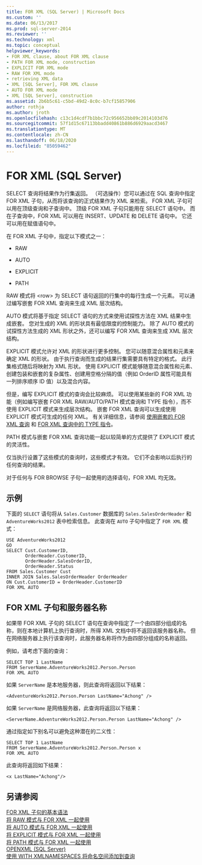 ```yaml
---
title: FOR XML (SQL Server) | Microsoft Docs
ms.custom: ''
ms.date: 06/13/2017
ms.prod: sql-server-2014
ms.reviewer: ''
ms.technology: xml
ms.topic: conceptual
helpviewer_keywords:
- FOR XML clause, about FOR XML clause
- PATH FOR XML mode, construction
- EXPLICIT FOR XML mode
- RAW FOR XML mode
- retrieving XML data
- XML [SQL Server], FOR XML clause
- AUTO FOR XML mode
- XML [SQL Server], construction
ms.assetid: 2b6b5c61-c5bd-49d2-8c0c-b7cf15857906
author: rothja
ms.author: jroth
ms.openlocfilehash: c13c1d4cdf7b1bbc72c956652bb89c2014103d76
ms.sourcegitcommit: 57f1d15c67113bbadd40861b886d6929aacd3467
ms.translationtype: MT
ms.contentlocale: zh-CN
ms.lasthandoff: 06/18/2020
ms.locfileid: "85059462"
---
```

# <a name="for-xml-sql-server"></a>FOR XML (SQL Server)
  SELECT 查询将结果作为行集返回。 （可选操作）您可以通过在 SQL 查询中指定 FOR XML 子句，从而将该查询的正式结果作为 XML 来检索。 FOR XML 子句可以用在顶级查询和子查询中。 顶级 FOR XML 子句只能用在 SELECT 语句中。 而在子查询中，FOR XML 可以用在 INSERT、UPDATE 和 DELETE 语句中。 它还可以用在赋值语句中。  
  
 在 FOR XML 子句中，指定以下模式之一：  
  
-   RAW  
  
-   AUTO  
  
-   EXPLICIT  
  
-   PATH  
  
 RAW 模式将 \<row> 为 SELECT 语句返回的行集中的每行生成一个元素。 可以通过编写嵌套 FOR XML 查询来生成 XML 层次结构。  
  
 AUTO 模式将基于指定 SELECT 语句的方式来使用试探性方法在 XML 结果中生成嵌套。 您对生成的 XML 的形状具有最低限度的控制能力。 除了 AUTO 模式的试探性方法生成的 XML 形状之外，还可以编写 FOR XML 查询来生成 XML 层次结构。  
  
 EXPLICIT 模式允许对 XML 的形状进行更多控制。 您可以随意混合属性和元素来确定 XML 的形状。 由于执行查询而生成的结果行集需要具有特定的格式。 此行集格式随后将映射为 XML 形状。 使用 EXPLICIT 模式能够随意混合属性和元素、创建包装和嵌套的复杂属性、创建用空格分隔的值（例如 OrderID 属性可能具有一列排序顺序 ID 值）以及混合内容。  
  
 但是，编写 EXPLICIT 模式的查询会比较麻烦。 可以使用某些新的 FOR XML 功能（例如编写嵌套 FOR XML RAW/AUTO/PATH 模式查询和 TYPE 指令），而不使用 EXPLICIT 模式来生成层次结构。 嵌套 FOR XML 查询可以生成使用 EXPLICIT 模式可生成的任何 XML。 有关详细信息，请参阅 [使用嵌套的 FOR XML 查询](use-nested-for-xml-queries.md) 和 [FOR XML 查询中的 TYPE 指令](type-directive-in-for-xml-queries.md)。  
  
 PATH 模式与嵌套 FOR XML 查询功能一起以较简单的方式提供了 EXPLICIT 模式的灵活性。  
  
 仅当执行设置了这些模式的查询时，这些模式才有效。 它们不会影响以后执行的任何查询的结果。  
  
 对于任何与 FOR BROWSE 子句一起使用的选择语句，FOR XML 均无效。  
  
## <a name="example"></a>示例  
 下面的 `SELECT` 语句将从 `Sales.Customer` 数据库的 `Sales.SalesOrderHeader` 和 `AdventureWorks2012` 表中检索信息。 此查询在 `AUTO` 子句中指定了 `FOR XML` 模式：  
  
```  
USE AdventureWorks2012  
GO  
SELECT Cust.CustomerID,   
       OrderHeader.CustomerID,  
       OrderHeader.SalesOrderID,   
       OrderHeader.Status  
FROM Sales.Customer Cust   
INNER JOIN Sales.SalesOrderHeader OrderHeader  
ON Cust.CustomerID = OrderHeader.CustomerID  
FOR XML AUTO  
```  
  
## <a name="the-for-xml-clause-and-server-names"></a>FOR XML 子句和服务器名称  
 如果带 FOR XML 子句的 SELECT 语句在查询中指定了一个由四部分组成的名称，则在本地计算机上执行查询时，所得 XML 文档中将不返回该服务器名称。 但在网络服务器上执行该查询时，此服务器名称将作为由四部分组成的名称返回。  
  
 例如，请考虑下面的查询：  
  
```  
SELECT TOP 1 LastName  
FROM ServerName.AdventureWorks2012.Person.Person  
FOR XML AUTO  
```  
  
 如果 `ServerName` 是本地服务器，则此查询将返回以下结果：  
  
```  
<AdventureWorks2012.Person.Person LastName="Achong" />  
```  
  
 如果 `ServerName` 是网络服务器，此查询将返回以下结果：  
  
```  
<ServerName.AdventureWorks2012.Person.Person LastName="Achong" />  
```  
  
 通过指定如下别名可以避免这种潜在的二义性：  
  
```  
SELECT TOP 1 LastName  
FROM ServerName.AdventureWorks2012.Person.Person x  
FOR XML AUTO   
```  
  
 此查询将返回如下结果：  
  
```  
<x LastName="Achong"/>  
```  
  
## <a name="see-also"></a>另请参阅  
 [FOR XML 子句的基本语法](basic-syntax-of-the-for-xml-clause.md)   
 [将 RAW 模式与 FOR XML 一起使用](use-raw-mode-with-for-xml.md)   
 [将 AUTO 模式与 FOR XML 一起使用](use-auto-mode-with-for-xml.md)   
 [将 EXPLICIT 模式与 FOR XML 一起使用](use-explicit-mode-with-for-xml.md)   
 [将 PATH 模式与 FOR XML 一起使用](use-path-mode-with-for-xml.md)   
 [OPENXML &#40;SQL Server&#41;](openxml-sql-server.md)   
 [使用 WITH XMLNAMESPACES 将命名空间添加到查询](add-namespaces-to-queries-with-with-xmlnamespaces.md)  
  
  
